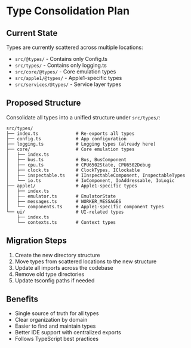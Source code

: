 # Type Consolidation Plan

## Current State

Types are currently scattered across multiple locations:

- `src/@types/` - Contains only Config.ts
- `src/types/` - Contains only logging.ts  
- `src/core/@types/` - Core emulation types
- `src/apple1/@types/` - Apple1-specific types
- `src/services/@types/` - Service layer types

## Proposed Structure

Consolidate all types into a unified structure under `src/types/`:

```text
src/types/
├── index.ts              # Re-exports all types
├── config.ts             # App configuration
├── logging.ts            # Logging types (already here)
├── core/                 # Core emulation types
│   ├── index.ts
│   ├── bus.ts            # Bus, BusComponent
│   ├── cpu.ts            # CPU6502State, CPU6502Debug
│   ├── clock.ts          # ClockTypes, IClockable
│   ├── inspectable.ts    # IInspectableComponent, InspectableTypes
│   └── io.ts             # IoComponent, IoAddressable, IoLogic
├── apple1/               # Apple1-specific types
│   ├── index.ts
│   ├── emulator.ts       # EmulatorState
│   ├── messages.ts       # WORKER_MESSAGES
│   └── components.ts     # Apple1-specific component types
└── ui/                   # UI-related types
    ├── index.ts
    └── contexts.ts       # Context types
```

## Migration Steps

1. Create the new directory structure
2. Move types from scattered locations to the new structure
3. Update all imports across the codebase
4. Remove old type directories
5. Update tsconfig paths if needed

## Benefits

- Single source of truth for all types
- Clear organization by domain
- Easier to find and maintain types
- Better IDE support with centralized exports
- Follows TypeScript best practices
